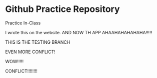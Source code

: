 # Github Practice Repository
 Practice In-Class

I wrote this on the website. AND NOW TH APP AHAAHAHAHAHAHA!!!!!

THIS IS THE TESTING BRANCH


EVEN MORE CONFLICT!

WOW!!!!!

CONFLICT!!!!!!!!

